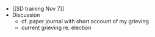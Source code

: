 - [[SD training Nov 7]]
- Discussion
	- cf. paper journal with short account of my grieving
	- current grieving re. election